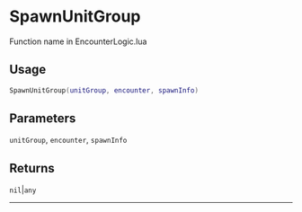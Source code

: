 # SpawnUnitGroup
Function name in EncounterLogic.lua
## Usage
```lua
SpawnUnitGroup(unitGroup, encounter, spawnInfo)
```
## Parameters
`unitGroup`, `encounter`, `spawnInfo`
## Returns
`nil`|`any`

---
